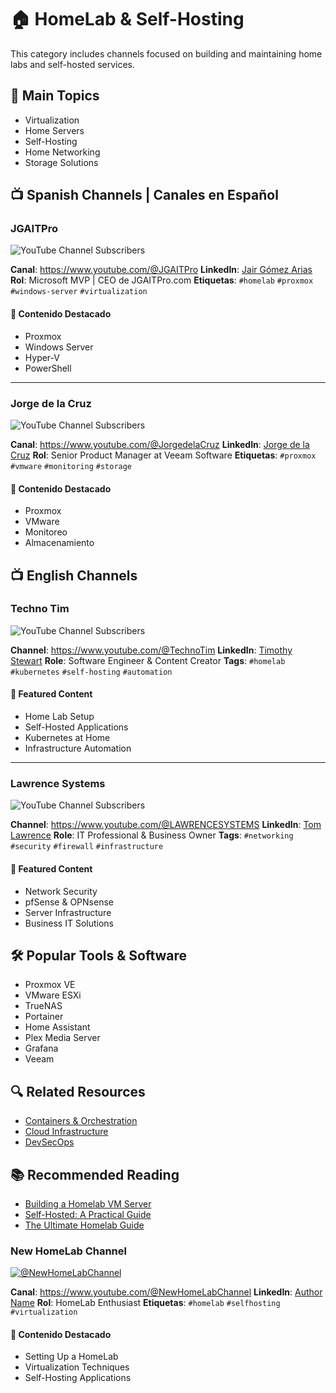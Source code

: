 # 🏠 HomeLab & Self-Hosting

This category includes channels focused on building and maintaining home labs and self-hosted services.

## 🎯 Main Topics
- Virtualization
- Home Servers
- Self-Hosting
- Home Networking
- Storage Solutions

## 📺 Spanish Channels | Canales en Español

### JGAITPro
![YouTube Channel Subscribers](https://img.shields.io/youtube/channel/subscribers/UCWqhV-IU9GWfWvLxdLeVALg?style=social)

**Canal**: https://www.youtube.com/@JGAITPro
**LinkedIn**: [Jair Gómez Arias](https://www.linkedin.com/in/jairgomezit/)
**Rol**: Microsoft MVP | CEO de JGAITPro.com
**Etiquetas**: `#homelab` `#proxmox` `#windows-server` `#virtualization`

#### 🎯 Contenido Destacado
- Proxmox
- Windows Server
- Hyper-V
- PowerShell

---

### Jorge de la Cruz
![YouTube Channel Subscribers](https://img.shields.io/badge/subscribers-0-red)

**Canal**: https://www.youtube.com/@JorgedelaCruz
**LinkedIn**: [Jorge de la Cruz](https://www.linkedin.com/in/jorgedelacruzmingo/)
**Rol**: Senior Product Manager at Veeam Software
**Etiquetas**: `#proxmox` `#vmware` `#monitoring` `#storage`

#### 🎯 Contenido Destacado
- Proxmox
- VMware
- Monitoreo
- Almacenamiento

## 📺 English Channels

### Techno Tim
![YouTube Channel Subscribers](https://img.shields.io/badge/subscribers-0-red)

**Channel**: https://www.youtube.com/@TechnoTim
**LinkedIn**: [Timothy Stewart](https://www.linkedin.com/in/timothystewart6/)
**Role**: Software Engineer & Content Creator
**Tags**: `#homelab` `#kubernetes` `#self-hosting` `#automation`

#### 🎯 Featured Content
- Home Lab Setup
- Self-Hosted Applications
- Kubernetes at Home
- Infrastructure Automation

---

### Lawrence Systems
![YouTube Channel Subscribers](https://img.shields.io/badge/subscribers-0-red)

**Channel**: https://www.youtube.com/@LAWRENCESYSTEMS
**LinkedIn**: [Tom Lawrence](https://www.linkedin.com/in/tom-lawrence-57a31913/)
**Role**: IT Professional & Business Owner
**Tags**: `#networking` `#security` `#firewall` `#infrastructure`

#### 🎯 Featured Content
- Network Security
- pfSense & OPNsense
- Server Infrastructure
- Business IT Solutions

## 🛠️ Popular Tools & Software
- Proxmox VE
- VMware ESXi
- TrueNAS
- Portainer
- Home Assistant
- Plex Media Server
- Grafana
- Veeam

## 🔍 Related Resources
- [Containers & Orchestration](containers.md)
- [Cloud Infrastructure](cloud.md)
- [DevSecOps](devsecops.md)

## 📚 Recommended Reading
- [Building a Homelab VM Server](https://www.dlford.io/building-home-lab-server/)
- [Self-Hosted: A Practical Guide](https://selfhosted.libhunt.com/)
- [The Ultimate Homelab Guide](https://www.reddit.com/r/homelab/wiki/introduction/)

### New HomeLab Channel
[![@NewHomeLabChannel](https://img.shields.io/youtube/channel/subscribers/CHANNEL_ID?label=%40NewHomeLabChannel&style=social)](https://www.youtube.com/@NewHomeLabChannel?sub_confirmation=1)

**Canal**: https://www.youtube.com/@NewHomeLabChannel
**LinkedIn**: [Author Name](https://www.linkedin.com/in/author-profile/)
**Rol**: HomeLab Enthusiast
**Etiquetas**: `#homelab` `#selfhosting` `#virtualization`

#### 🎯 Contenido Destacado
- Setting Up a HomeLab
- Virtualization Techniques
- Self-Hosting Applications
